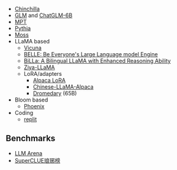 

- [Chinchilla](https://arxiv.org/pdf/2203.15556.pdf)
- [GLM](https://github.com/THUDM/GLM) and [ChatGLM-6B](https://github.com/THUDM/ChatGLM-6B)
- [MPT](https://github.com/mosaicml/llm-foundry)
- [Pythia](https://github.com/EleutherAI/pythia)
- [Moss](https://github.com/OpenLMLab/MOSS)
- LLaMA based
  - [Vicuna](https://lmsys.org/blog/2023-03-30-vicuna/)
  - [BELLE: Be Everyone's Large Language model Engine](https://github.com/LianjiaTech/BELLE)
  - [BiLLa: A Bilingual LLaMA with Enhanced Reasoning Ability](https://github.com/Neutralzz/BiLLa)
  - [Ziya-LLaMA](https://github.com/IDEA-CCNL/Fengshenbang-LM/)
  - LoRA/adapters
    - [Alpaca LoRA](https://github.com/tloen/alpaca-lora)
    - [Chinese-LLaMA-Alpaca](https://github.com/ymcui/Chinese-LLaMA-Alpaca)
    - [Dromedary](https://github.com/IBM/Dromedary) (65B)
- Bloom based
  - [Phoenix](https://github.com/FreedomIntelligence/LLMZoo) 
- Coding
  - [replit](https://huggingface.co/replit/replit-code-v1-3b)



## Benchmarks

- [LLM Arena](https://chat.lmsys.org/?arena)
- [SuperCLUE琅琊榜](https://www.superclueai.com/)
